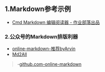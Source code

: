 ## 1.Markdown参考示例
- [Cmd Markdown 编辑阅读器 - 作业部落出品](https://www.zybuluo.com/mdeditor)
### 2.公众号的Markdown排版利器
- [online-markdown-推荐byArvin](http://blog.didispace.com/tools/online-markdown/)
- [Md2All](http://md.aclickall.com/)

> -[github.com-online-markdown](https://github.com/dyc87112/online-markdown/)
